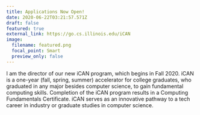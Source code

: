 ```yaml
---
title: Applications Now Open!
date: 2020-06-22T03:21:57.571Z
draft: false
featured: true
external_link: https://go.cs.illinois.edu/iCAN
image:
  filename: featured.png
  focal_point: Smart
  preview_only: false
---
```

I am the director of our new iCAN program, which begins in Fall 2020. iCAN is a one-year (fall, spring, summer) accelerator for college graduates, who graduated in any major besides computer science, to gain fundamental computing skills. Completion of the iCAN program results in a Computing Fundamentals Certificate. iCAN serves as an innovative pathway to a tech career in industry or graduate studies in computer science.